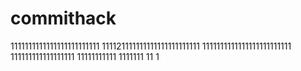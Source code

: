 # commithack
1111111111111111111111111
111121111111111111111111111
1111111111111111111111111
111111111111111111
11111111111
1111111
11
1
